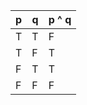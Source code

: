 | p | q |p ^ q|
|---|---|-----|
| T | T |   F  |
| T | F |   T  |
| F | T |   T  |
| F | F |   F  |
